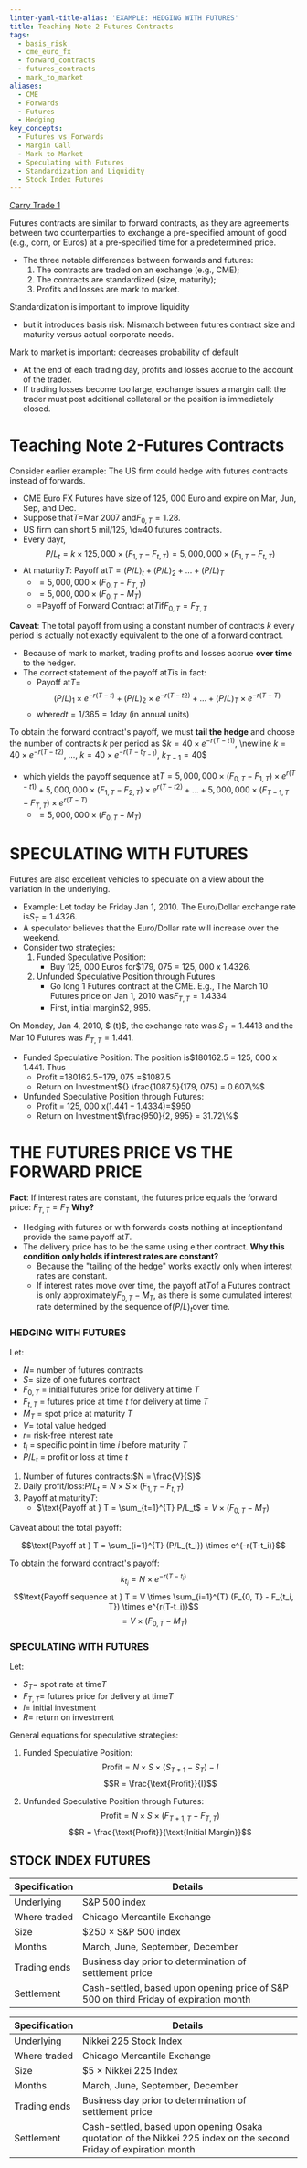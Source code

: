 ```yaml
---
linter-yaml-title-alias: 'EXAMPLE: HEDGING WITH FUTURES'
title: Teaching Note 2-Futures Contracts
tags:
  - basis_risk
  - cme_euro_fx
  - forward_contracts
  - futures_contracts
  - mark_to_market
aliases:
  - CME
  - Forwards
  - Futures
  - Hedging
key_concepts:
  - Futures vs Forwards
  - Margin Call
  - Mark to Market
  - Speculating with Futures
  - Standardization and Liquidity
  - Stock Index Futures
---
```


[Carry Trade 1](Carry%20Trade%201.md)

Futures contracts are similar to forward contracts,  as they are agreements between two counterparties to exchange a pre-specified amount of good (e.g.,  corn,  or Euros) at a pre-specified time for a predetermined price.

- The three notable differences between forwards and futures:
  1. The contracts are traded on an exchange (e.g.,  CME);
  1. The contracts are standardized (size,  maturity);
  1. Profits and losses are mark to market.

Standardization is important to improve liquidity

- but it introduces basis risk: Mismatch between futures contract size and maturity versus actual corporate needs.

Mark to market is important: decreases probability of default

- At the end of each trading day,  profits and losses accrue to the account of the trader.
- If trading losses become too large,  exchange issues a margin call: the trader must post additional collateral or the position is immediately closed.

# Teaching Note 2-Futures Contracts

Consider earlier example: The US firm could hedge with futures contracts instead of forwards.

- CME Euro FX Futures have size of 125,  000 Euro and expire on Mar,  Jun,  Sep,  and Dec.
- Suppose that$T =$Mar 2007 and$F_{0,     T} = 1.28$.
- US firm can short 5 mil/125,  \d$\approx$40 futures contracts.
- Every day$t$,  $$P/L_t = k \times 125,     000 \times (F_{1,     T} - F_{t,     T}) =5,     000,     000\times (F_{1,     T} - F_{t,     T})$$
- At maturity$T$: Payoff at$T = (P/L)_t + (P/L)_2 + … + (P/L)_T$
  - $=5,     000,     000\times (F_{0,     T} - F_{T,     T})$
  - $=5,     000,     000\times (F_{0,     T} - M_T)$
  - $=$Payoff of Forward Contract at$T$if$F_{0,     T} = F_{T,     T}$

**Caveat**: The total payoff from using a constant number of contracts $k$ every period is actually not exactly equivalent to the one of a forward contract.

- Because of mark to market,  trading profits and losses accrue **over time** to the hedger.
- The correct statement of the payoff at$T$is in fact:
  - Payoff at$T$=$$(P/L)_1 \times e^{-r(T-t)} + (P/L)_2 \times e^{-r(T-t2)} + … + (P/L)_T \times e^{-r(T-T)}$$
  - where$dt = 1/365 = 1$day (in annual units)

To obtain the forward contract's payoff,  we must **tail the hedge** and choose the number of contracts $k$ per period as $$k = 40 \times e^{-r(T-t1)}$,      \newline
$k = 40 \times e^{-r(T-t2)}$,      …,     $k = 40 \times e^{-r(T-t_{T-1})}$,     $k_{T-1} = 40$$

- which yields the payoff sequence at$T =5,     000,     000\times (F_{0,     T} - F_{1,     T}) \times e^{r(T-t1)} + 5,     000,     000\times (F_{1,     T} - F_{2,     T}) \times e^{r(T-t2)} + … + 5,     000,     000\times (F_{T-1,     T} - F_{T,     T}) \times e^{r(T-T)}$
  - $=5,     000,     000\times (F_{0,     T} - M_T)$

# SPECULATING WITH FUTURES

Futures are also excellent vehicles to speculate on a view about the variation in the underlying.

- Example: Let today be Friday Jan 1,  2010. The Euro/Dollar exchange rate is$S_T = 1.4326$.
- A speculator believes that the Euro/Dollar rate will increase over the weekend.
- Consider two strategies:
  1. Funded Speculative Position:
	  - Buy 125,  000 Euros for$179,  075 = 125,  000 x 1.4326.
  1. Unfunded Speculative Position through Futures
	  - Go long 1 Futures contract at the CME. E.g.,  The March 10 Futures price on Jan 1,  2010 was$F_{T,     T} = 1.4334$
	  - First,  initial margin$2,  995.

On Monday,  Jan 4,  2010,  $ (t)$,  the exchange rate was ${} S_T = 1.4413$ and the Mar 10 Futures was $F_{T,     T} = 1.441$.

- Funded Speculative Position: The position is$180162.5 = 125,  000 x 1.441. Thus
  - Profit =$180162.5 -$179,  075 =$1087.5
  - Return on Investment${} \frac{1087.5}{179,     075} = 0.607\%$
- Unfunded Speculative Position through Futures:
  - Profit = 125,  000 x$(1.441 - 1.4334)$=$950
  - Return on Investment$\frac{950}{2,     995} = 31.72\%$

# THE FUTURES PRICE VS THE FORWARD PRICE

**Fact**: If interest rates are constant,  the futures price equals the forward price: $F_{T,     T} = F_{T}$
**Why?**

- Hedging with futures or with forwards costs nothing at inception$t$and provide the same payoff at$T$.
- The delivery price has to be the same using either contract.
**Why this condition only holds if interest rates are constant?**
  - Because the "tailing of the hedge" works exactly only when interest rates are constant.
  - If interest rates move over time,  the payoff at$T$of a Futures contract is only approximately$F_{0,     T} - M_T$,  as there is some cumulated interest rate determined by the sequence of$(P/L)_t$over time.
### HEDGING WITH FUTURES

Let:

- $N$= number of futures contracts
- $S$= size of one futures contract
- $F_{0,     T}$ = initial futures price for delivery at time $T$
- $F_{t,     T}$ = futures price at time $t$ for delivery at time $T$
- $M_T$ = spot price at maturity $T$
- $V$= total value hedged
- $r$= risk-free interest rate
- $t_i$ = specific point in time $i$ before maturity $T$
- $P/L_t$ = profit or loss at time $t$

1. Number of futures contracts:$N = \frac{V}{S}$
1. Daily profit/loss:$P/L_t = N \times S \times (F_{1,     T} - F_{t,     T})$
1. Payoff at maturity$T$:
	- $\text{Payoff at } T = \sum_{t=1}^{T} P/L_t$$= V \times (F_{0,     T} - M_T)$

Caveat about the total payoff:

$$\text{Payoff at } T = \sum_{i=1}^{T} (P/L_{t_i}) \times e^{-r(T-t_i)}$$

To obtain the forward contract's payoff:
$$k_{t_i} = N \times e^{-r(T-t_i)}$$
$$\text{Payoff sequence at } T = V \times \sum_{i=1}^{T} (F_{0,     T} - F_{t_i,     T}) \times e^{r(T-t_i)}$$
$$= V \times (F_{0,     T} - M_T)$$

### SPECULATING WITH FUTURES

Let:

- $S_T$= spot rate at time$T$
- $F_{T,     T}$= futures price for delivery at time$T$
- $I$= initial investment
- $R$= return on investment

General equations for speculative strategies:

1. Funded Speculative Position:
$$\text{Profit} = N \times S \times (S_{T+1} - S_T) - I$$
$$R = \frac{\text{Profit}}{I}$$

1. Unfunded Speculative Position through Futures:
$$\text{Profit} = N \times S \times (F_{T+1,     T} - F_{T,     T})$$
$$R = \frac{\text{Profit}}{\text{Initial Margin}}$$

## STOCK INDEX FUTURES

| Specification | Details |
|---------------|---------|
| Underlying    | S&P 500 index |
| Where traded  | Chicago Mercantile Exchange |
| Size          |$250 × S&P 500 index |
| Months        | March,      June,      September,      December |
| Trading ends  | Business day prior to determination of settlement price |
| Settlement    | Cash-settled,      based upon opening price of S&P 500 on third Friday of expiration month |

| Specification | Details                                                                                                           |
| ------------- | ----------------------------------------------------------------------------------------------------------------- |
| Underlying    | Nikkei 225 Stock Index                                                                                            |
| Where traded  | Chicago Mercantile Exchange                                                                                       |
| Size          | $5 × Nikkei 225 Index                                                                                             |
| Months        | March,      June,      September,      December                                                                                  |
| Trading ends  | Business day prior to determination of settlement price                                                           |
| Settlement    | Cash-settled,      based upon opening Osaka quotation of the Nikkei 225 index on the second Friday of expiration month |